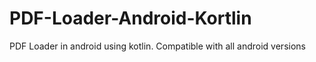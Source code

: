 # PDF-Loader-Android-Kortlin
PDF Loader in android using kotlin. Compatible with all android versions

